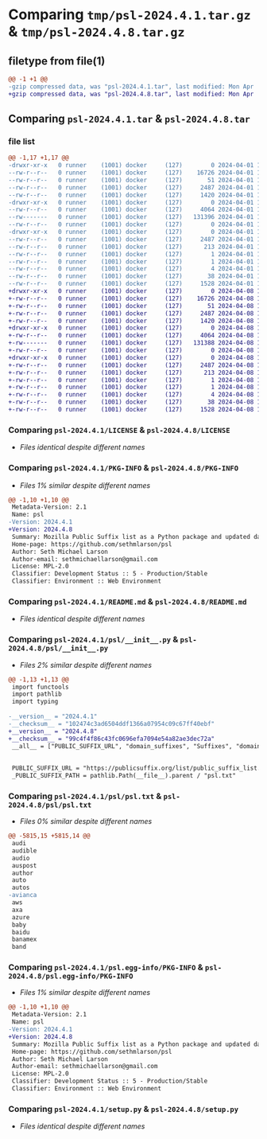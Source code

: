 # Comparing `tmp/psl-2024.4.1.tar.gz` & `tmp/psl-2024.4.8.tar.gz`

## filetype from file(1)

```diff
@@ -1 +1 @@
-gzip compressed data, was "psl-2024.4.1.tar", last modified: Mon Apr  1 13:04:08 2024, max compression
+gzip compressed data, was "psl-2024.4.8.tar", last modified: Mon Apr  8 13:04:11 2024, max compression
```

## Comparing `psl-2024.4.1.tar` & `psl-2024.4.8.tar`

### file list

```diff
@@ -1,17 +1,17 @@
-drwxr-xr-x   0 runner    (1001) docker     (127)        0 2024-04-01 13:04:08.543650 psl-2024.4.1/
--rw-r--r--   0 runner    (1001) docker     (127)    16726 2024-04-01 13:03:41.000000 psl-2024.4.1/LICENSE
--rw-r--r--   0 runner    (1001) docker     (127)       51 2024-04-01 13:03:41.000000 psl-2024.4.1/MANIFEST.in
--rw-r--r--   0 runner    (1001) docker     (127)     2487 2024-04-01 13:04:08.539650 psl-2024.4.1/PKG-INFO
--rw-r--r--   0 runner    (1001) docker     (127)     1420 2024-04-01 13:03:41.000000 psl-2024.4.1/README.md
-drwxr-xr-x   0 runner    (1001) docker     (127)        0 2024-04-01 13:04:08.539650 psl-2024.4.1/psl/
--rw-r--r--   0 runner    (1001) docker     (127)     4064 2024-04-01 13:03:47.000000 psl-2024.4.1/psl/__init__.py
--rw-------   0 runner    (1001) docker     (127)   131396 2024-04-01 13:03:47.000000 psl-2024.4.1/psl/psl.txt
--rw-r--r--   0 runner    (1001) docker     (127)        0 2024-04-01 13:03:41.000000 psl-2024.4.1/psl/py.typed
-drwxr-xr-x   0 runner    (1001) docker     (127)        0 2024-04-01 13:04:08.539650 psl-2024.4.1/psl.egg-info/
--rw-r--r--   0 runner    (1001) docker     (127)     2487 2024-04-01 13:04:08.000000 psl-2024.4.1/psl.egg-info/PKG-INFO
--rw-r--r--   0 runner    (1001) docker     (127)      213 2024-04-01 13:04:08.000000 psl-2024.4.1/psl.egg-info/SOURCES.txt
--rw-r--r--   0 runner    (1001) docker     (127)        1 2024-04-01 13:04:08.000000 psl-2024.4.1/psl.egg-info/dependency_links.txt
--rw-r--r--   0 runner    (1001) docker     (127)        1 2024-04-01 13:03:58.000000 psl-2024.4.1/psl.egg-info/not-zip-safe
--rw-r--r--   0 runner    (1001) docker     (127)        4 2024-04-01 13:04:08.000000 psl-2024.4.1/psl.egg-info/top_level.txt
--rw-r--r--   0 runner    (1001) docker     (127)       38 2024-04-01 13:04:08.543650 psl-2024.4.1/setup.cfg
--rw-r--r--   0 runner    (1001) docker     (127)     1528 2024-04-01 13:03:41.000000 psl-2024.4.1/setup.py
+drwxr-xr-x   0 runner    (1001) docker     (127)        0 2024-04-08 13:04:11.621859 psl-2024.4.8/
+-rw-r--r--   0 runner    (1001) docker     (127)    16726 2024-04-08 13:03:43.000000 psl-2024.4.8/LICENSE
+-rw-r--r--   0 runner    (1001) docker     (127)       51 2024-04-08 13:03:43.000000 psl-2024.4.8/MANIFEST.in
+-rw-r--r--   0 runner    (1001) docker     (127)     2487 2024-04-08 13:04:11.621859 psl-2024.4.8/PKG-INFO
+-rw-r--r--   0 runner    (1001) docker     (127)     1420 2024-04-08 13:03:43.000000 psl-2024.4.8/README.md
+drwxr-xr-x   0 runner    (1001) docker     (127)        0 2024-04-08 13:04:11.621859 psl-2024.4.8/psl/
+-rw-r--r--   0 runner    (1001) docker     (127)     4064 2024-04-08 13:03:50.000000 psl-2024.4.8/psl/__init__.py
+-rw-------   0 runner    (1001) docker     (127)   131388 2024-04-08 13:03:50.000000 psl-2024.4.8/psl/psl.txt
+-rw-r--r--   0 runner    (1001) docker     (127)        0 2024-04-08 13:03:43.000000 psl-2024.4.8/psl/py.typed
+drwxr-xr-x   0 runner    (1001) docker     (127)        0 2024-04-08 13:04:11.621859 psl-2024.4.8/psl.egg-info/
+-rw-r--r--   0 runner    (1001) docker     (127)     2487 2024-04-08 13:04:11.000000 psl-2024.4.8/psl.egg-info/PKG-INFO
+-rw-r--r--   0 runner    (1001) docker     (127)      213 2024-04-08 13:04:11.000000 psl-2024.4.8/psl.egg-info/SOURCES.txt
+-rw-r--r--   0 runner    (1001) docker     (127)        1 2024-04-08 13:04:11.000000 psl-2024.4.8/psl.egg-info/dependency_links.txt
+-rw-r--r--   0 runner    (1001) docker     (127)        1 2024-04-08 13:04:01.000000 psl-2024.4.8/psl.egg-info/not-zip-safe
+-rw-r--r--   0 runner    (1001) docker     (127)        4 2024-04-08 13:04:11.000000 psl-2024.4.8/psl.egg-info/top_level.txt
+-rw-r--r--   0 runner    (1001) docker     (127)       38 2024-04-08 13:04:11.621859 psl-2024.4.8/setup.cfg
+-rw-r--r--   0 runner    (1001) docker     (127)     1528 2024-04-08 13:03:43.000000 psl-2024.4.8/setup.py
```

### Comparing `psl-2024.4.1/LICENSE` & `psl-2024.4.8/LICENSE`

 * *Files identical despite different names*

### Comparing `psl-2024.4.1/PKG-INFO` & `psl-2024.4.8/PKG-INFO`

 * *Files 1% similar despite different names*

```diff
@@ -1,10 +1,10 @@
 Metadata-Version: 2.1
 Name: psl
-Version: 2024.4.1
+Version: 2024.4.8
 Summary: Mozilla Public Suffix list as a Python package and updated daily
 Home-page: https://github.com/sethmlarson/psl
 Author: Seth Michael Larson
 Author-email: sethmichaellarson@gmail.com
 License: MPL-2.0
 Classifier: Development Status :: 5 - Production/Stable
 Classifier: Environment :: Web Environment
```

### Comparing `psl-2024.4.1/README.md` & `psl-2024.4.8/README.md`

 * *Files identical despite different names*

### Comparing `psl-2024.4.1/psl/__init__.py` & `psl-2024.4.8/psl/__init__.py`

 * *Files 2% similar despite different names*

```diff
@@ -1,13 +1,13 @@
 import functools
 import pathlib
 import typing
 
-__version__ = "2024.4.1"
-__checksum__ = "102474c3ad6504ddf1366a07954c09c67ff40ebf"
+__version__ = "2024.4.8"
+__checksum__ = "99c4f4f86c43fc0696efa7094e54a82ae3dec72a"
 __all__ = ["PUBLIC_SUFFIX_URL", "domain_suffixes", "Suffixes", "domain_can_set_cookie"]
 
 
 PUBLIC_SUFFIX_URL = "https://publicsuffix.org/list/public_suffix_list.dat"
 _PUBLIC_SUFFIX_PATH = pathlib.Path(__file__).parent / "psl.txt"
```

### Comparing `psl-2024.4.1/psl/psl.txt` & `psl-2024.4.8/psl/psl.txt`

 * *Files 0% similar despite different names*

```diff
@@ -5815,15 +5815,14 @@
 audi
 audible
 audio
 auspost
 author
 auto
 autos
-avianca
 aws
 axa
 azure
 baby
 baidu
 banamex
 band
```

### Comparing `psl-2024.4.1/psl.egg-info/PKG-INFO` & `psl-2024.4.8/psl.egg-info/PKG-INFO`

 * *Files 1% similar despite different names*

```diff
@@ -1,10 +1,10 @@
 Metadata-Version: 2.1
 Name: psl
-Version: 2024.4.1
+Version: 2024.4.8
 Summary: Mozilla Public Suffix list as a Python package and updated daily
 Home-page: https://github.com/sethmlarson/psl
 Author: Seth Michael Larson
 Author-email: sethmichaellarson@gmail.com
 License: MPL-2.0
 Classifier: Development Status :: 5 - Production/Stable
 Classifier: Environment :: Web Environment
```

### Comparing `psl-2024.4.1/setup.py` & `psl-2024.4.8/setup.py`

 * *Files identical despite different names*

